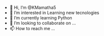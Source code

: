 - 👋 Hi, I’m @KMamatha5
- 👀 I’m interested in Learning new tecnologies
- 🌱 I’m currently learning Python
- 💞️ I’m looking to collaborate on ...
- 📫 How to reach me ...

<!---
KMamatha5/KMamatha5 is a ✨ special ✨ repository because its `README.md` (this file) appears on your GitHub profile.
You can click the Preview link to take a look at your changes.
--->
